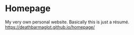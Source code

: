 # Homepage
My very own personal website. Basically this is just a résumé.
https://deathbarmaglot.github.io/homepage/
